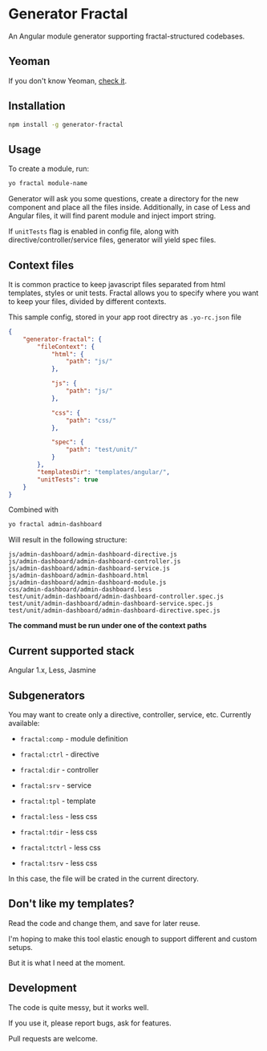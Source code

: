 Generator Fractal
===============

An Angular module generator supporting fractal-structured codebases.


## Yeoman

If you don't know Yeoman, [check it](http://yeoman.io/learning/).

## Installation

```bash
npm install -g generator-fractal
```

## Usage

To create a module, run:

```bash
yo fractal module-name
```

Generator will ask you some questions, create a directory for the new component and place all the files inside.
Additionally, in case of Less and Angular files, it will find parent module and inject import string.

If `unitTests` flag is enabled in config file, along with directive/controller/service files, generator will yield spec files.

## Context files

It is common practice to keep javascript files separated from html templates, styles or unit tests.
Fractal allows you to specify where you want to keep your files, divided by different contexts.

This sample config, stored in your app root directry as `.yo-rc.json` file

```json
{
    "generator-fractal": {
        "fileContext": {
            "html": {
            	"path": "js/"
        	},

            "js": {
            	"path": "js/"
        	},

            "css": {
            	"path": "css/"
        	},

        	"spec": {
        		"path": "test/unit/"
        	}
        },
        "templatesDir": "templates/angular/",
        "unitTests": true
    }
}
```
Combined with

```bash
yo fractal admin-dashboard
```

Will result in the following structure:

    js/admin-dashboard/admin-dashboard-directive.js
    js/admin-dashboard/admin-dashboard-controller.js
    js/admin-dashboard/admin-dashboard-service.js
    js/admin-dashboard/admin-dashboard.html
    js/admin-dashboard/admin-dashboard-module.js
    css/admin-dashboard/admin-dashboard.less
    test/unit/admin-dashboard/admin-dashboard-controller.spec.js
    test/unit/admin-dashboard/admin-dashboard-service.spec.js
    test/unit/admin-dashboard/admin-dashboard-directive.spec.js


**The command must be run under one of the context paths**


## Current supported stack

Angular 1.x, Less, Jasmine

## Subgenerators

You may want to create only a directive, controller, service, etc. Currently available:

* `fractal:comp` - module definition

* `fractal:ctrl` - directive

* `fractal:dir` - controller

* `fractal:srv` - service

* `fractal:tpl` - template

* `fractal:less` - less css

* `fractal:tdir` - less css

* `fractal:tctrl` - less css

* `fractal:tsrv` - less css

In this case, the file will be crated in the current directory.

## Don't like my templates?

Read the code and change them, and save for later reuse.

I'm hoping to make this tool elastic enough to support different and custom setups.

But it is what I need at the moment.

## Development

The code is quite messy, but it works well.

If you use it, please report bugs, ask for features.

Pull requests are welcome.

